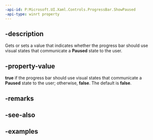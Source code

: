 ```yaml
---
-api-id: P:Microsoft.UI.Xaml.Controls.ProgressBar.ShowPaused
-api-type: winrt property
---
```


## -description

Gets or sets a value that indicates whether the progress bar should use visual states that communicate a **Paused** state to the user.

## -property-value

**true** if the progress bar should use visual states that communicate a **Paused** state to the user; otherwise, **false**. The default is **false**.

## -remarks

## -see-also

## -examples

